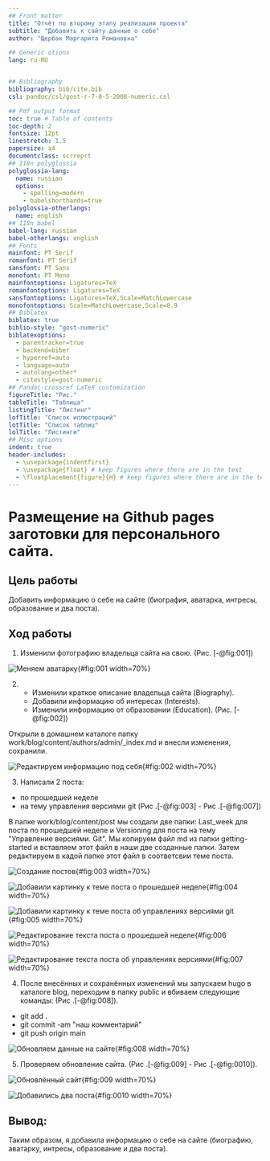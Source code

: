 ```yaml
---
## Front matter
title: "Отчёт по второму этапу реализации проекта"
subtitle: "Добавить к сайту данные о себе"
author: "Щербак Маргарита Романовна"

## Generic otions
lang: ru-RU


## Bibliography
bibliography: bib/cite.bib
csl: pandoc/csl/gost-r-7-0-5-2008-numeric.csl

## Pdf output format
toc: true # Table of contents
toc-depth: 2
fontsize: 12pt
linestretch: 1.5
papersize: a4
documentclass: scrreprt
## I18n polyglossia
polyglossia-lang:
  name: russian
  options:
	- spelling=modern
	- babelshorthands=true
polyglossia-otherlangs:
  name: english
## I18n babel
babel-lang: russian
babel-otherlangs: english
## Fonts
mainfont: PT Serif
romanfont: PT Serif
sansfont: PT Sans
monofont: PT Mono
mainfontoptions: Ligatures=TeX
romanfontoptions: Ligatures=TeX
sansfontoptions: Ligatures=TeX,Scale=MatchLowercase
monofontoptions: Scale=MatchLowercase,Scale=0.9
## Biblatex
biblatex: true
biblio-style: "gost-numeric"
biblatexoptions:
  - parentracker=true
  - backend=biber
  - hyperref=auto
  - language=auto
  - autolang=other*
  - citestyle=gost-numeric
## Pandoc-crossref LaTeX customization
figureTitle: "Рис."
tableTitle: "Таблица"
listingTitle: "Листинг"
lofTitle: "Список иллюстраций"
lotTitle: "Список таблиц"
lolTitle: "Листинги"
## Misc options
indent: true
header-includes:
  - \usepackage{indentfirst}
  - \usepackage{float} # keep figures where there are in the text
  - \floatplacement{figure}{H} # keep figures where there are in the text
---
```


# **Размещение на Github pages заготовки для персонального сайта.** 

## **Цель работы**
Добавить информацию о себе на сайте (биография, аватарка, интресы, образование и два поста).

## **Ход работы**

1. Изменили фотографию владельца сайта на свою. 
(Рис. [-@fig:001])

![Меняем аватарку](image/%D0%A1%D0%BD%D0%B8%D0%BC%D0%BE%D0%BA%20%D1%8D%D0%BA%D1%80%D0%B0%D0%BD%D0%B0%20%D0%BE%D1%82%202022-05-04%2017-29-44.png){#fig:001 width=70%}

2. - Изменили краткое описание владельца сайта (Biography).
   - Добавили информацию об интересах (Interests).
   - Изменили информацию от образовании (Education). 
   (Рис. [-@fig:002])

Открыли в домашнем каталоге папку work/blog/content/authors/admin/_index.md и внесли изменения, сохранили.

![Редактируем информацию под себя](image/%D0%A1%D0%BD%D0%B8%D0%BC%D0%BE%D0%BA%20%D1%8D%D0%BA%D1%80%D0%B0%D0%BD%D0%B0%20%D0%BE%D1%82%202022-05-05%2020-58-59.png){#fig:002 width=70%} 

3. Написали 2 поста: 
- по прошедшей неделе
- на тему управления версиями git
 (Рис .[-@fig:003] - Рис .[-@fig:007])

В папке work/blog/content/post мы создали две папки: Last_week для поста по прошедшей неделе и Versioning для поста на тему "Управление версиями. Git". 
Мы копируем файл md из папки getting-started и вставляем этот файл в наши две созданные папки. 
Затем редактируем в кадой папке этот файл в соответсвии теме поста.

![Создание постов](image/%D0%A1%D0%BD%D0%B8%D0%BC%D0%BE%D0%BA%20%D1%8D%D0%BA%D1%80%D0%B0%D0%BD%D0%B0%20%D0%BE%D1%82%202022-05-04%2017-30-06.png){#fig:003 width=70%}

![Добавили картинку к теме поста о прошедшей неделе](image/%D0%A1%D0%BD%D0%B8%D0%BC%D0%BE%D0%BA%20%D1%8D%D0%BA%D1%80%D0%B0%D0%BD%D0%B0%20%D0%BE%D1%82%202022-05-04%2017-30-19.png){#fig:004 width=70%}

![Добавили картинку к теме поста об управлениях версиями git](image/%D0%A1%D0%BD%D0%B8%D0%BC%D0%BE%D0%BA%20%D1%8D%D0%BA%D1%80%D0%B0%D0%BD%D0%B0%20%D0%BE%D1%82%202022-05-04%2017-30-58.png){#fig:005 width=70%}

![Редактирование текста поста о прошедшей неделе](image/%D0%A1%D0%BD%D0%B8%D0%BC%D0%BE%D0%BA%20%D1%8D%D0%BA%D1%80%D0%B0%D0%BD%D0%B0%20%D0%BE%D1%82%202022-05-05%2021-19-35.png){#fig:006 width=70%}

![Редактирование текста поста об управлениях версиями](image/%D0%A1%D0%BD%D0%B8%D0%BC%D0%BE%D0%BA%20%D1%8D%D0%BA%D1%80%D0%B0%D0%BD%D0%B0%20%D0%BE%D1%82%202022-05-05%2021-19-58.png){#fig:007 width=70%}

4. После внесённых и сохранённых изменений мы запускаем hugo в каталоге blog, переходим в папку public и вбиваем следующие команды: (Рис .[-@fig:008]).
- git add .
- git commit -am "наш комментарий"
- git push origin main

![Обновляем данные на сайте](image/%D0%A1%D0%BD%D0%B8%D0%BC%D0%BE%D0%BA%20%D1%8D%D0%BA%D1%80%D0%B0%D0%BD%D0%B0%202022-05-04%20175117.png){#fig:008 width=70%}

5. Проверяем обновление сайта. (Рис .[-@fig:009] - Рис .[-@fig:0010]).

![Обновлённый сайт](image/%D0%A1%D0%BD%D0%B8%D0%BC%D0%BE%D0%BA%20%D1%8D%D0%BA%D1%80%D0%B0%D0%BD%D0%B0%20%D0%BE%D1%82%202022-05-04%2017-58-05.png){#fig:009 width=70%}


![Добавились два поста](image/%D0%A1%D0%BD%D0%B8%D0%BC%D0%BE%D0%BA%20%D1%8D%D0%BA%D1%80%D0%B0%D0%BD%D0%B0%20%D0%BE%D1%82%202022-05-04%2017-58-19.png){#fig:0010 width=70%}

## **Вывод:** 

Таким образом, я добавила информацию о себе на сайте (биографию, аватарку, интресы, образование и два поста).
